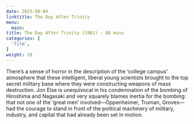 ```yaml
---
date: 2023-08-04
linktitle: The Day After Trinity
menu:
  main:
title: The Day After Trinity (1981) - 88 mins
categories: [
  'film',
]
weight: 10
---
```


There’s a sense of horror in the description of the ‘college campus’ atmosphere that these intelligent, liberal young scientists brought to the top secret military base where they were constructing weapons of mass destruction. Jon Else is unequivocal in his condemnation of the bombing of Hiroshima and Nagasaki and very squarely blames inertia for the bombing: that not one of the ‘great men’ involved—Oppenheimer, Truman, Groves—had the courage to stand in front of the political machinery of military, industry, and capital that had already been set in motion.

